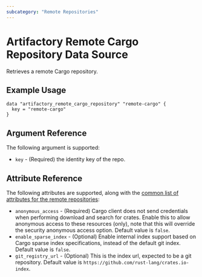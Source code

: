 ```yaml
---
subcategory: "Remote Repositories"
---
```

# Artifactory Remote Cargo Repository Data Source

Retrieves a remote Cargo repository.

## Example Usage

```hcl
data "artifactory_remote_cargo_repository" "remote-cargo" {
  key = "remote-cargo"
}
```

## Argument Reference

The following argument is supported:

* `key` - (Required) the identity key of the repo.

## Attribute Reference

The following attributes are supported, along with the [common list of attributes for the remote repositories](remote.md):

* `anonymous_access` - (Required) Cargo client does not send credentials when performing download and search for crates. Enable this to allow anonymous access to these resources (only), note that this will override the security anonymous access option. Default value is `false`.
* `enable_sparse_index` - (Optional) Enable internal index support based on Cargo sparse index specifications, instead of the default git index. Default value is `false`.
* `git_registry_url` - (Optional) This is the index url, expected to be a git repository. Default value is `https://github.com/rust-lang/crates.io-index`.
